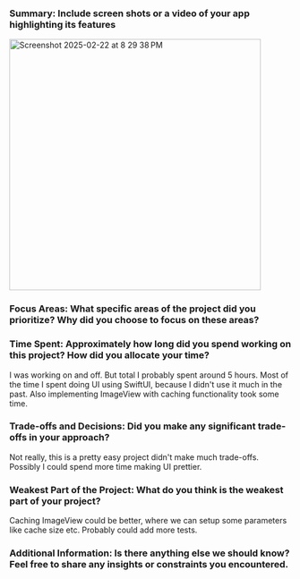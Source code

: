 ### Summary: Include screen shots or a video of your app highlighting its features
<img width="449" alt="Screenshot 2025-02-22 at 8 29 38 PM" src="https://github.com/user-attachments/assets/8741cfa9-2c5e-4ed1-9979-88f59dbcf321" />

### Focus Areas: What specific areas of the project did you prioritize? Why did you choose to focus on these areas?


### Time Spent: Approximately how long did you spend working on this project? How did you allocate your time?
I was working on and off. But total I probably spent around 5 hours.
Most of the time I spent doing UI using SwiftUI, because I didn't use it much in the past.
Also implementing ImageView with caching functionality took some time.

### Trade-offs and Decisions: Did you make any significant trade-offs in your approach?
Not really, this is a pretty easy project didn't make much trade-offs. Possibly I could spend more time making UI prettier.

### Weakest Part of the Project: What do you think is the weakest part of your project? 
Caching ImageView could be better, where we can setup some parameters like cache size etc.
Probably could add more tests.

### Additional Information: Is there anything else we should know? Feel free to share any insights or constraints you encountered.
